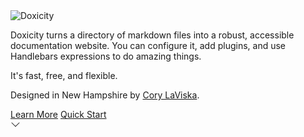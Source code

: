 <div class="docs-cover docs-splash docs-theme-dark">
<div class="docs-splash__content">
<img class="docs-splash__logo" src="{{theme 'images/wordmark-dark.svg'}}" alt="Doxicity" />

Doxicity turns a directory of markdown files into a robust, accessible documentation website. You can configure it, add plugins, and use Handlebars expressions to do amazing things.

It's fast, free, and flexible.

Designed in New Hampshire by [Cory LaViska](https://twitter.com/claviska).

<div class="docs-splash__cta">
  <a class="docs-splash__button" href="#docs-splash-end">Learn More</a>
  <a class="docs-splash__button docs-splash__button--outline" href="/quick-start.html">Quick Start</a>
</div>

<a class="docs-splash__continue" href="#docs-splash-end" aria-label="Continue">
  <svg xmlns="http://www.w3.org/2000/svg" width="16" height="16" fill="currentColor" class="bi bi-chevron-down" viewBox="0 0 16 16">
    <path fill-rule="evenodd" d="M1.646 4.646a.5.5 0 0 1 .708 0L8 10.293l5.646-5.647a.5.5 0 0 1 .708.708l-6 6a.5.5 0 0 1-.708 0l-6-6a.5.5 0 0 1 0-.708z"></path>
  </svg>
</a>

</div>
</div>

<a id="docs-splash-end"></a>